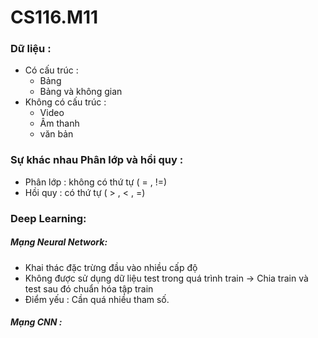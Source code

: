 # CS116.M11
### Dữ liệu : 
* Có cấu trúc :    
    + Bảng
    + Bảng và không gian
* Không có cấu trúc :
    + Video
    + Âm thanh
    + văn bản
### Sự khác nhau Phân lớp và hồi quy :
* Phân lớp : không có thứ tự ( = , !=)
* Hồi quy : có thứ tự ( > , < , =)
### Deep Learning:
##### Mạng Neural Network:
* Khai thác đặc trừng đầu vào nhiều cấp độ
* Không được sử dụng dữ liệu test trong quá trình train
-> Chia train và test sau đó chuẩn hóa tập train
* Điểm yếu : Cần quá nhiều tham số.
##### Mạng CNN :
